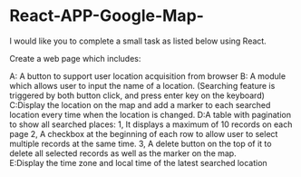 # React-APP-Google-Map-
I would like you to complete a small task as listed below using React.



Create a web page which includes:

 A: A button to support user location acquisition from browser
 B: A module which allows user to input the name of a location. (Searching feature is triggered by both button click, and press enter key on the keyboard)
 C:Display the location on the map and add a marker to each searched location every time when the location is changed.
 D:A table with pagination to show all searched places:
    1, It displays a maximum of 10 records on each page
    2, A checkbox at the beginning of each row to allow user to select multiple records at the same time.
    3, A delete button on the top of it to delete all selected records as well as the marker on the map.   
 E:Display the time zone and local time of the latest searched location
 
 

